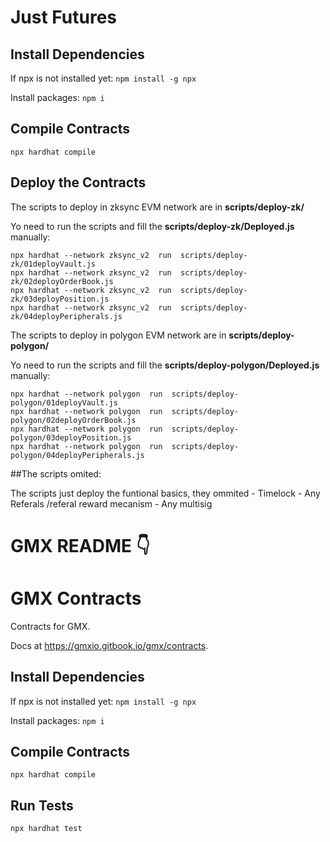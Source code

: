 # Just Futures

## Install Dependencies
If npx is not installed yet:
`npm install -g npx`

Install packages:
`npm i`

## Compile Contracts
`npx hardhat compile`

## Deploy the Contracts

The scripts to deploy in zksync EVM network are in **scripts/deploy-zk/**

Yo need to run the scripts and fill the **scripts/deploy-zk/Deployed.js** manually:

```
npx hardhat --network zksync_v2  run  scripts/deploy-zk/01deployVault.js 
npx hardhat --network zksync_v2  run  scripts/deploy-zk/02deployOrderBook.js 
npx hardhat --network zksync_v2  run  scripts/deploy-zk/03deployPosition.js 
npx hardhat --network zksync_v2  run  scripts/deploy-zk/04deployPeripherals.js 
```

The scripts to deploy in polygon EVM network are in **scripts/deploy-polygon/**

Yo need to run the scripts and fill the **scripts/deploy-polygon/Deployed.js** manually:

```
npx hardhat --network polygon  run  scripts/deploy-polygon/01deployVault.js 
npx hardhat --network polygon  run  scripts/deploy-polygon/02deployOrderBook.js 
npx hardhat --network polygon  run  scripts/deploy-polygon/03deployPosition.js 
npx hardhat --network polygon  run  scripts/deploy-polygon/04deployPeripherals.js 
```

##The scripts omited: 

The  scripts just deploy the funtional basics, they ommited
    - Timelock
    - Any Referals /referal reward mecanism
    - Any multisig


# GMX README 👇

# GMX Contracts
Contracts for GMX.

Docs at https://gmxio.gitbook.io/gmx/contracts.

## Install Dependencies
If npx is not installed yet:
`npm install -g npx`

Install packages:
`npm i`

## Compile Contracts
`npx hardhat compile`

## Run Tests
`npx hardhat test`


